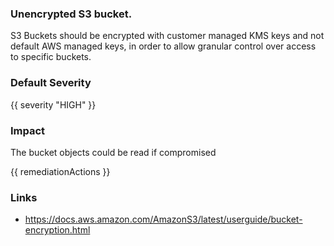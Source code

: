 
### Unencrypted S3 bucket.


S3 Buckets should be encrypted with customer managed KMS keys and not default AWS managed keys, in order to allow granular control over access to specific buckets.


### Default Severity
{{ severity "HIGH" }}

### Impact
The bucket objects could be read if compromised

<!-- DO NOT CHANGE -->
{{ remediationActions }}

### Links
- https://docs.aws.amazon.com/AmazonS3/latest/userguide/bucket-encryption.html
        